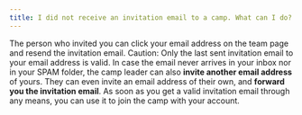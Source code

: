 ```yaml
---
title: I did not receive an invitation email to a camp. What can I do?
---
```


The person who invited you can click your email address on the team page and resend the invitation email.
Caution: Only the last sent invitation email to your email address is valid.
In case the email never arrives in your inbox nor in your SPAM folder, the camp leader can also **invite another email address** of yours.
They can even invite an email address of their own, and **forward you the invitation email**.
As soon as you get a valid invitation email through any means, you can use it to join the camp with your account.
